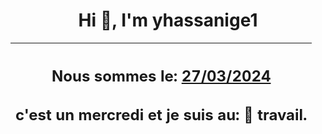 <h1 align='center'>Hi 👋, I'm yhassanige1</h1>
<div align='center'>

|<h2 align='center'>Nous sommes le: <u>27/03/2024</u></h2><h2 align='center'>c'est un mercredi et je suis au: 🏢 travail.</h2>|
|---
</div>